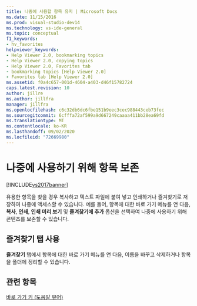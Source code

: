 ```yaml
---
title: 나중에 사용할 항목 유지 | Microsoft Docs
ms.date: 11/15/2016
ms.prod: visual-studio-dev14
ms.technology: vs-ide-general
ms.topic: conceptual
f1_keywords:
- hv_favorites
helpviewer_keywords:
- Help Viewer 2.0, bookmarking topics
- Help Viewer 2.0, copying topics
- Help Viewer 2.0, Favorites tab
- bookmarking topics [Help Viewer 2.0]
- Favorites tab [Help Viewer 2.0]
ms.assetid: f0a4c657-001d-4604-a403-d46f15782724
caps.latest.revision: 10
author: jillre
ms.author: jillfra
manager: jillfra
ms.openlocfilehash: c6c32db6dc6fbe151b9eec3cec988443ceb73fec
ms.sourcegitcommit: 6cfffa72af599a9d667249caaaa411bb28ea69fd
ms.translationtype: MT
ms.contentlocale: ko-KR
ms.lasthandoff: 09/02/2020
ms.locfileid: "72669980"
---
```

# <a name="retain-topics-for-later-use"></a>나중에 사용하기 위해 항목 보존
[!INCLUDE[vs2017banner](../includes/vs2017banner.md)]

유용한 항목을 찾을 경우 복사하고 텍스트 파일에 붙여 넣고 인쇄하거나 즐겨찾기로 저장하여 나중에 액세스할 수 있습니다. 예를 들어, 항목에 대한 바로 가기 메뉴를 연 다음, **복사**, **인쇄**, **인쇄 미리 보기** 및 **즐겨찾기에 추가** 옵션을 선택하여 나중에 사용하기 위해 콘텐츠를 보존할 수 있습니다.

## <a name="using-the-favorites-tab"></a>즐겨찾기 탭 사용
 **즐겨찾기** 탭에서 항목에 대한 바로 가기 메뉴를 연 다음, 이름을 바꾸고 삭제하거나 항목을 폴더에 정리할 수 있습니다.

## <a name="see-also"></a>관련 항목
 [바로 가기 키 (도움말 뷰어)](../ide/shortcut-keys-help-viewer.md)
